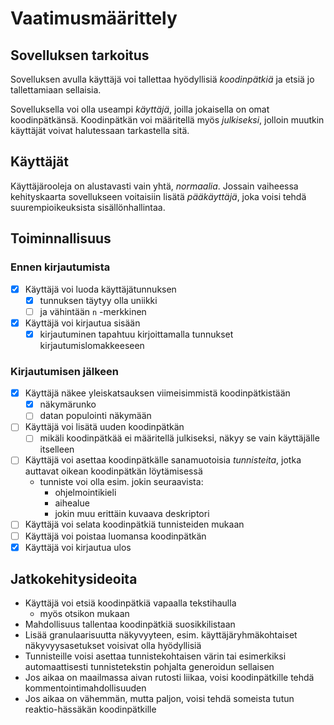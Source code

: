 # Vaatimusmäärittely

## Sovelluksen tarkoitus

Sovelluksen avulla käyttäjä voi tallettaa hyödyllisiä *koodinpätkiä* ja
etsiä jo tallettamiaan sellaisia.

Sovelluksella voi olla useampi *käyttäjä*, joilla jokaisella on omat
koodinpätkänsä. Koodinpätkän voi määritellä myös *julkiseksi*, jolloin
muutkin käyttäjät voivat halutessaan tarkastella sitä.

## Käyttäjät

Käyttäjärooleja on alustavasti vain yhtä, *normaalia*. Jossain vaiheessa
kehityskaarta sovellukseen voitaisiin lisätä *pääkäyttäjä*, joka voisi tehdä
suurempioikeuksista sisällönhallintaa.

## Toiminnallisuus

### Ennen kirjautumista

- [x] Käyttäjä voi luoda käyttäjätunnuksen
	- [x] tunnuksen täytyy olla uniikki
	- [ ] ja vähintään `n` -merkkinen
- [x] Käyttäjä voi kirjautua sisään
	- [x] kirjautuminen tapahtuu kirjoittamalla tunnukset
	  kirjautumislomakkeeseen

### Kirjautumisen jälkeen

- [x] Käyttäjä näkee yleiskatsauksen viimeisimmistä koodinpätkistään
	- [x] näkymärunko
	- [ ] datan populointi näkymään
- [ ] Käyttäjä voi lisätä uuden koodinpätkän
	- [ ] mikäli koodinpätkää ei määritellä julkiseksi, näkyy se vain
	  käyttäjälle itselleen
- [ ] Käyttäjä voi asettaa koodinpätkälle sanamuotoisia *tunnisteita*, jotka
  auttavat oikean koodinpätkän löytämisessä
	- tunniste voi olla esim. jokin seuraavista:
		- ohjelmointikieli
		- aihealue
		- jokin muu erittäin kuvaava deskriptori
- [ ] Käyttäjä voi selata koodinpätkiä tunnisteiden mukaan
- [ ] Käyttäjä voi poistaa luomansa koodinpätkän
- [x] Käyttäjä voi kirjautua ulos

## Jatkokehitysideoita

- Käyttäjä voi etsiä koodinpätkiä vapaalla tekstihaulla
	- myös otsikon mukaan
- Mahdollisuus tallentaa koodinpätkiä suosikkilistaan
- Lisää granulaarisuutta näkyvyyteen, esim. käyttäjäryhmäkohtaiset
  näkyvyysasetukset voisivat olla hyödyllisiä
- Tunnisteille voisi asettaa tunnistekohtaisen värin tai esimerkiksi
  automaattisesti tunnistetekstin pohjalta generoidun sellaisen
- Jos aikaa on maailmassa aivan rutosti liikaa, voisi koodinpätkille tehdä
  kommentointimahdollisuuden
- Jos aikaa on vähemmän, mutta paljon, voisi tehdä someista tutun
  reaktio-hässäkän koodinpätkille
